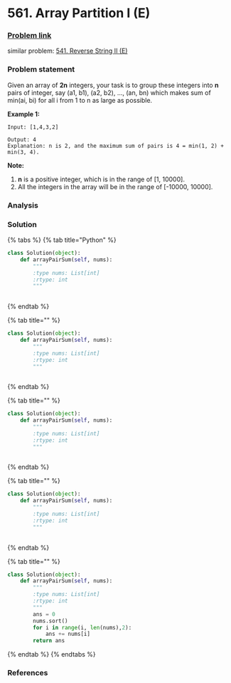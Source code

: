 # 561. Array Partition I \(E\)

### [Problem link](https://leetcode.com/problems/array-partition-i/)

similar problem:  [541. Reverse String II \(E\)](https://leetcode.com/problems/reverse-string-ii/)

### Problem statement

Given an array of **2n** integers, your task is to group these integers into **n** pairs of integer, say \(a1, b1\), \(a2, b2\), ..., \(an, bn\) which makes sum of min\(ai, bi\) for all i from 1 to n as large as possible.

**Example 1:**

```text
Input: [1,4,3,2]

Output: 4
Explanation: n is 2, and the maximum sum of pairs is 4 = min(1, 2) + min(3, 4).
```

**Note:**

1. **n** is a positive integer, which is in the range of \[1, 10000\].
2. All the integers in the array will be in the range of \[-10000, 10000\].

### Analysis

### Solution

{% tabs %}
{% tab title="Python" %}
```python
class Solution(object):
    def arrayPairSum(self, nums):
        """
        :type nums: List[int]
        :rtype: int
        """
        
```
{% endtab %}

{% tab title="" %}
```python
class Solution(object):
    def arrayPairSum(self, nums):
        """
        :type nums: List[int]
        :rtype: int
        """
        
```
{% endtab %}

{% tab title="" %}
```python
class Solution(object):
    def arrayPairSum(self, nums):
        """
        :type nums: List[int]
        :rtype: int
        """
        
```
{% endtab %}

{% tab title="" %}
```python
class Solution(object):
    def arrayPairSum(self, nums):
        """
        :type nums: List[int]
        :rtype: int
        """
        
```
{% endtab %}

{% tab title="" %}
```python
class Solution(object):
    def arrayPairSum(self, nums):
        """
        :type nums: List[int]
        :rtype: int
        """
        ans = 0
        nums.sort()
        for i in range(i, len(nums),2):
            ans += nums[i]
        return ans
```
{% endtab %}
{% endtabs %}

### References

